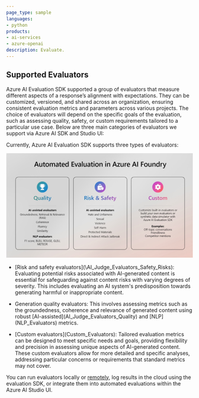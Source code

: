 ```yaml
---
page_type: sample
languages:
- python
products:
- ai-services
- azure-openai
description: Evaluate.
---
```


## Supported Evaluators


Azure AI Evaluation SDK supported a group of evaluators that measure different aspects of a response’s alignment with expectations.  They can be customized, versioned, and shared across an organization, ensuring consistent evaluation metrics and parameters across various projects.  The choice of evaluators will depend on the specific goals of the evaluation, such as assessing quality, safety, or custom requirements tailored to a particular use case. Below are three main categories of evaluators we support via Azure AI SDK and Studio UI: 

Currently, Azure AI Evaluation SDK supports three types of evaluators:  

![Types of Evaluators](./AutomatedEvaluationAzureAIFoundry.jpg)

* [Risk and safety evaluators](\AI_Judge_Evaluators_Safety_Risks\): Evaluating potential risks associated with AI-generated content is essential for safeguarding against content risks with varying degrees of severity. This includes evaluating an AI system's predisposition towards generating harmful or inappropriate content. 

* Generation quality evaluators: This involves assessing metrics such as the groundedness, coherence and relevance of generated content using robust [AI-assisted](AI_Judge_Evaluators_Quality\) and [NLP](NLP_Evaluators\) metrics.


* [Custom evaluators](Custom_Evaluators\): Tailored evaluation metrics can be designed to meet specific needs and goals, providing flexibility and precision in assessing unique aspects of AI-generated content. These custom evaluators allow for more detailed and specific analyses, addressing particular concerns or requirements that standard metrics may not cover. 



You can run evaluators locally or [remotely](..\Supported_Evaluation_Targets\Evaluate_Remotely\Evaluate_Remotely.ipynb), log results in the cloud using the evaluation SDK, or integrate them into automated evaluations within the Azure AI Studio UI. 
